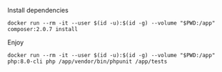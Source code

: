 Install dependencies

```
docker run --rm -it --user $(id -u):$(id -g) --volume "$PWD:/app" composer:2.0.7 install
```

Enjoy

```
docker run --rm -it --user $(id -u):$(id -g) --volume "$PWD:/app" php:8.0-cli php /app/vendor/bin/phpunit /app/tests
```
